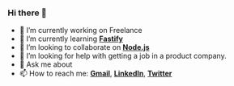 ### Hi there 👋

- 🔭 I’m currently working on Freelance
- 🌱 I’m currently learning [**Fastify**](https://github.com/fastify/fastify)
- 👯 I’m looking to collaborate on [**Node.js**](https://github.com/nodejs/node)
- 🤔 I’m looking for help with getting a job in a product company.
- 💬 Ask me about 
- 📫 How to reach me: [**Gmail**](therealtoresto@gmail.com), [**LinkedIn**](https://www.linkedin.com/in/terens-boroni-06b670173), [**Twitter**](https://twitter.com/Bondaruk24)
<!--
**therealtoresto/therealtoresto** is a ✨ _special_ ✨ repository because its `README.md` (this file) appears on your GitHub profile.

Here are some ideas to get you started:

- 🔭 I’m currently working on ...
- 🌱 I’m currently learning ...
- 👯 I’m looking to collaborate on ...
- 🤔 I’m looking for help with ...
- 💬 Ask me about ...
- 📫 How to reach me: ...
- 😄 Pronouns: ...
- ⚡ Fun fact: ...
-->
